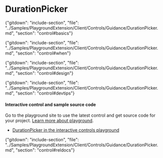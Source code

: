﻿# DurationPicker

{"gitdown": "include-section", "file": "../Samples/PlaygroundExtension/Client/Controls/Guidance/DurationPicker.md", "section": "control#basics"}

<!-- TODO get an IMAGE to embed here -->

<!-- TODO get an SAMPLE CODE to embed here -->

{"gitdown": "include-section", "file": "../Samples/PlaygroundExtension/Client/Controls/Guidance/DurationPicker.md", "section": "control#when"}

{"gitdown": "include-section", "file": "../Samples/PlaygroundExtension/Client/Controls/Guidance/DurationPicker.md", "section": "control#design"}

{"gitdown": "include-section", "file": "../Samples/PlaygroundExtension/Client/Controls/Guidance/DurationPicker.md", "section": "control#devtips"}

#### Interactive control and sample source code
Go to the playground site to use the latest control and get source code for your project.  [Learn more about playground](./top-extensions-controls-playground.md).

*  <a href="https://ms.portal.azure.com/?Microsoft_Azure_Playground=true#blade/Microsoft_Azure_Playground/ControlsIndexBlade/DurationPicker_create_Playground" target="_blank">DurationPicker in the interactive controls playground</a>

 

{"gitdown": "include-section", "file": "../Samples/PlaygroundExtension/Client/Controls/Guidance/DurationPicker.md", "section": "control#reldocs"}
